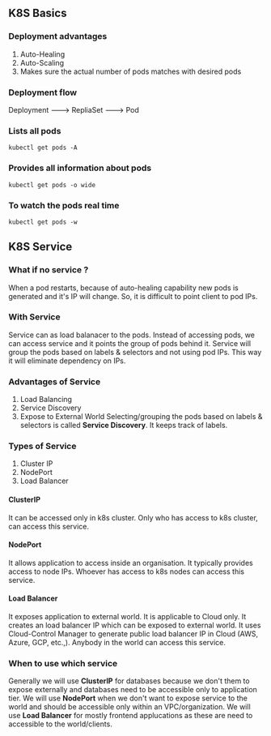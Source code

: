 ## K8S Basics
### Deployment advantages
1. Auto-Healing
2. Auto-Scaling
3. Makes sure the actual number of pods matches with desired pods

### Deployment flow
Deployment ---> RepliaSet ---> Pod

### Lists all pods
```
kubectl get pods -A
```
### Provides all information about pods
```
kubectl get pods -o wide
```
### To watch the pods real time
```
kubectl get pods -w
```
## K8S Service
### What if no service ?
When a pod restarts, because of auto-healing capability new pods is generated and it's IP will change. So, it is difficult to point client to pod IPs. 
### With Service
Service can as load balanacer to the pods. Instead of accessing pods, we can access service and it points the group of pods behind it.
Service will group the pods based on labels & selectors and not using pod IPs. This way it will eliminate dependency on IPs.
### Advantages of Service
1. Load Balancing
2. Service Discovery
3. Expose to External World
Selecting/grouping the pods based on labels & selectors is called **Service Discovery**. It keeps track of labels.
### Types of Service
1. Cluster IP
2. NodePort
3. Load Balancer
#### ClusterIP
It can be accessed only in k8s cluster. Only who has access to k8s cluster, can access this service.
#### NodePort
It allows application to access inside an organisation. It typically provides access to node IPs. Whoever has access to k8s nodes can access this service.
#### Load Balancer
It exposes application to external world. It is applicable to Cloud only. It creates an load balancer IP which can be exposed to external world. It uses Cloud-Control Manager to generate public load balancer IP in Cloud (AWS, Azure, GCP, etc.,). 
Anybody in the world can access this service.
### When to use which service
Generally we will use **ClusterIP** for databases because we don't them to expose externally and databases need to be accessible only to application tier.
We will use **NodePort** when we don't want to expose service to the world and should be accessible only within an VPC/organization.
We will use **Load Balancer** for mostly frontend applucations as these are need to accessible to the world/clients.
